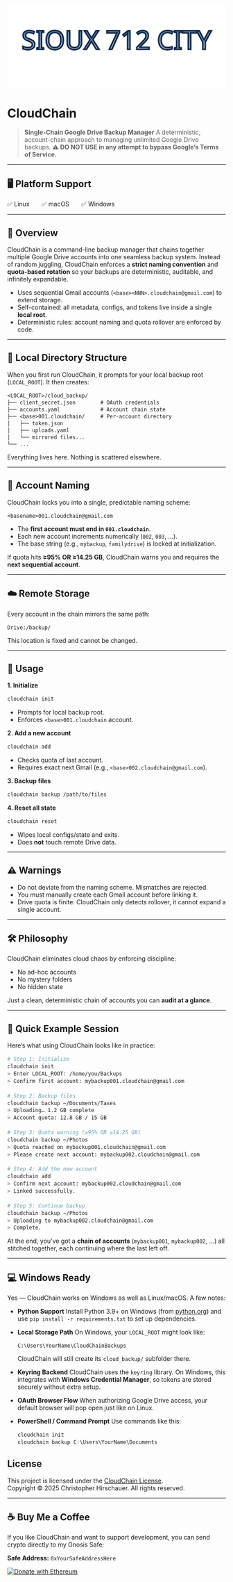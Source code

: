 ![Sheen Banner](https://raw.githubusercontent.com/74Thirsty/74Thirsty/main/assets/gunfire.svg)

# CloudChain

> **Single-Chain Google Drive Backup Manager**
> A deterministic, account-chain approach to managing unlimited Google Drive backups.
> **⚠️ DO NOT USE in any attempt to bypass Google’s Terms of Service.**

---

## 🖥️ Platform Support

✅ Linux  ✅ macOS  ✅ Windows

---

## 🚀 Overview

CloudChain is a command-line backup manager that chains together multiple Google Drive accounts into one seamless backup system. Instead of random juggling, CloudChain enforces a **strict naming convention** and **quota-based rotation** so your backups are deterministic, auditable, and infinitely expandable.

* Uses sequential Gmail accounts (`<base><NNN>.cloudchain@gmail.com`) to extend storage.
* Self-contained: all metadata, configs, and tokens live inside a single **local root**.
* Deterministic rules: account naming and quota rollover are enforced by code.

---

## 📂 Local Directory Structure

When you first run CloudChain, it prompts for your local backup root (`LOCAL_ROOT`).
It then creates:

```
<LOCAL_ROOT>/cloud_backup/
├── client_secret.json        # OAuth credentials
├── accounts.yaml             # Account chain state
├── <base>001.cloudchain/     # Per-account directory
│   ├── token.json
│   ├── uploads.yaml
│   └── mirrored files...
└── ...
```

Everything lives here. Nothing is scattered elsewhere.

---

## 🔗 Account Naming

CloudChain locks you into a single, predictable naming scheme:

```
<basename>001.cloudchain@gmail.com
```

* The **first account must end in `001.cloudchain`**.
* Each new account increments numerically (`002`, `003`, …).
* The base string (e.g., `mybackup`, `familydrive`) is locked at initialization.

If quota hits **≥95% OR ≥14.25 GB**, CloudChain warns you and requires the **next sequential account**.

---

## ☁️ Remote Storage

Every account in the chain mirrors the same path:

```
Drive:/backup/
```

This location is fixed and cannot be changed.

---

## 🔧 Usage

**1. Initialize**

```bash
cloudchain init
```

* Prompts for local backup root.
* Enforces `<base>001.cloudchain` account.

**2. Add a new account**

```bash
cloudchain add
```

* Checks quota of last account.
* Requires exact next Gmail (e.g., `<base>002.cloudchain@gmail.com`).

**3. Backup files**

```bash
cloudchain backup /path/to/files
```

**4. Reset all state**

```bash
cloudchain reset
```

* Wipes local configs/state and exits.
* Does **not** touch remote Drive data.

---

## ⚠️ Warnings

* Do not deviate from the naming scheme. Mismatches are rejected.
* You must manually create each Gmail account before linking it.
* Drive quota is finite: CloudChain only detects rollover, it cannot expand a single account.

---

## 🛠️ Philosophy

CloudChain eliminates cloud chaos by enforcing discipline:

* No ad-hoc accounts
* No mystery folders
* No hidden state

Just a clean, deterministic chain of accounts you can **audit at a glance**.

---

## 📖 Quick Example Session

Here’s what using CloudChain looks like in practice:

```bash
# Step 1: Initialize
cloudchain init
> Enter LOCAL_ROOT: /home/you/Backups
> Confirm first account: mybackup001.cloudchain@gmail.com

# Step 2: Backup files
cloudchain backup ~/Documents/Taxes
> Uploading… 1.2 GB complete
> Account quota: 12.8 GB / 15 GB

# Step 3: Quota warning (≥95% OR ≥14.25 GB)
cloudchain backup ~/Photos
> Quota reached on mybackup001.cloudchain@gmail.com
> Please create next account: mybackup002.cloudchain@gmail.com

# Step 4: Add the new account
cloudchain add
> Confirm next account: mybackup002.cloudchain@gmail.com
> Linked successfully.

# Step 5: Continue backup
cloudchain backup ~/Photos
> Uploading to mybackup002.cloudchain@gmail.com
> Complete.
```

At the end, you’ve got a **chain of accounts** (`mybackup001`, `mybackup002`, …) all stitched together, each continuing where the last left off.

---

## 💻 Windows Ready

Yes — CloudChain works on Windows as well as Linux/macOS. A few notes:

* **Python Support**
  Install Python 3.9+ on Windows (from [python.org](https://www.python.org/downloads/)) and use `pip install -r requirements.txt` to set up dependencies.

* **Local Storage Path**
  On Windows, your `LOCAL_ROOT` might look like:

  ```
  C:\Users\YourName\CloudChainBackups
  ```

  CloudChain will still create its `cloud_backup/` subfolder there.

* **Keyring Backend**
  CloudChain uses the `keyring` library. On Windows, this integrates with **Windows Credential Manager**, so tokens are stored securely without extra setup.

* **OAuth Browser Flow**
  When authorizing Google Drive access, your default browser will pop open just like on Linux.

* **PowerShell / Command Prompt**
  Use commands like this:

  ```powershell
  cloudchain init
  cloudchain backup C:\Users\YourName\Documents
  ```

## License

This project is licensed under the [CloudChain License](LICENSE.md).  
Copyright © 2025 Christopher Hirschauer. All rights reserved.

---

## ☕ Buy Me a Coffee

If you like CloudChain and want to support development, you can send crypto directly to my Gnosis Safe:

**Safe Address:** `0xYourSafeAddressHere`

[![Donate with Ethereum](https://img.shields.io/badge/Donate-Safe{Wallet}-blueviolet.svg?logo=ethereum)](https://gnosis-safe.io/app/eth:0xYourSafeAddressHere)
